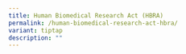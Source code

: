 ```yaml
---
title: Human Biomedical Research Act (HBRA)
permalink: /human-biomedical-research-act-hbra/
variant: tiptap
description: ""
---
```

<p></p>